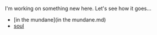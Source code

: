I'm working on something new here. Let's see how it goes...

- [in the mundane](in the mundane.md)  
- [soul](soul.md)
